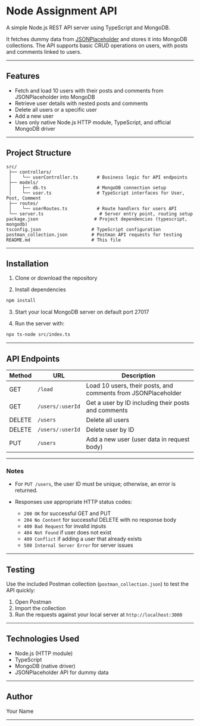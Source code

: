# Node Assignment API

A simple Node.js REST API server using TypeScript and MongoDB.

It fetches dummy data from [JSONPlaceholder](https://jsonplaceholder.typicode.com/) and stores it into MongoDB collections. The API supports basic CRUD operations on users, with posts and comments linked to users.

---

## Features

* Fetch and load 10 users with their posts and comments from JSONPlaceholder into MongoDB
* Retrieve user details with nested posts and comments
* Delete all users or a specific user
* Add a new user
* Uses only native Node.js HTTP module, TypeScript, and official MongoDB driver

---

## Project Structure

```
src/
 ├── controllers/
 │    └── userController.ts       # Business logic for API endpoints
 ├── models/
 │    ├── db.ts                   # MongoDB connection setup
 │    └── user.ts                 # TypeScript interfaces for User, Post, Comment
 ├── routes/
 │    └── userRoutes.ts           # Route handlers for users API
 └── server.ts                     # Server entry point, routing setup
package.json                     # Project dependencies (typescript, mongodb)
tsconfig.json                   # TypeScript configuration
postman_collection.json         # Postman API requests for testing
README.md                       # This file
```

---

## Installation

1. Clone or download the repository

2. Install dependencies

```bash
npm install
```

3. Start your local MongoDB server on default port 27017

4. Run the server with:

```bash
npx ts-node src/index.ts
```

---

## API Endpoints

| Method | URL              | Description                                                   |
| ------ | ---------------- | ------------------------------------------------------------- |
| GET    | `/load`          | Load 10 users, their posts, and comments from JSONPlaceholder |
| GET    | `/users/:userId` | Get a user by ID including their posts and comments           |
| DELETE | `/users`         | Delete all users                                              |
| DELETE | `/users/:userId` | Delete user by ID                                             |
| PUT    | `/users`         | Add a new user (user data in request body)                    |

---

### Notes

* For `PUT /users`, the user ID must be unique; otherwise, an error is returned.
* Responses use appropriate HTTP status codes:

  * `200 OK` for successful GET and PUT
  * `204 No Content` for successful DELETE with no response body
  * `400 Bad Request` for invalid inputs
  * `404 Not Found` if user does not exist
  * `409 Conflict` if adding a user that already exists
  * `500 Internal Server Error` for server issues

---

## Testing

Use the included Postman collection (`postman_collection.json`) to test the API quickly:

1. Open Postman
2. Import the collection
3. Run the requests against your local server at `http://localhost:3000`

---

## Technologies Used

* Node.js (HTTP module)
* TypeScript
* MongoDB (native driver)
* JSONPlaceholder API for dummy data

---

## Author

Your Name

---

